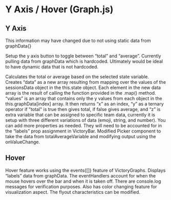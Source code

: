 # Y Axis / Hover (Graph.js)

## Y Axis

This information may have changed due to not using static data from graphData{}

Setup the y axis button to toggle between “total” and “average”.  Currently pulling data from graphData which is hardcoded. Ultimately would be ideal to have dynamic data that is not hardcoded.

Calculates the total or average based on the selected state variable. Creates “data” as a new array resulting from mapping over the values of the sessionsData object in the this.state object. Each element in the new data array is the result of calling the function provided in the .map() method. “values” is an array that contains only the y values from each object in the this.graphData[index] array.
It then returns “x” as an index, “y” as a ternary operator if "total" is true then gives total, if false gives average, and “z” is extra variable that can be assigned to specific team data, currently it is setup with three different variations of data (emoji, string, and number). You can add more properties as needed. They will need to be accounted for in the “labels” prop assignment in VictoryBar.
Modified Picker component to take the data from totalAverageVariable and modifying output using the onValueChange.

## Hover

Hover feature works using the events{[]} feature of VictoryGraphs. Displays “labels” data from graphData.
The eventHandlers account for when the mouse hovers over the bar and when it is taken off. There are console.log messages for verification purposes. Also has color changing feature for visualization aspect. The flyout characteristics can be modified.
